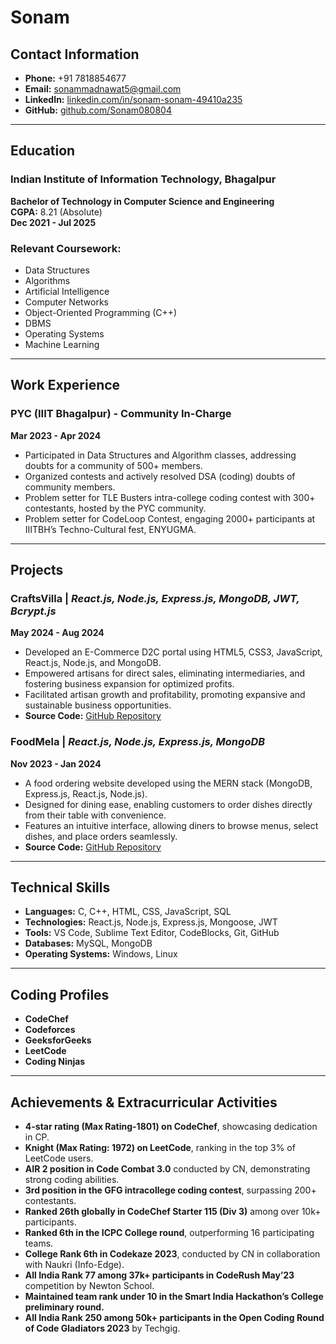 # Sonam

## Contact Information
- **Phone:** +91 7818854677
- **Email:** [sonammadnawat5@gmail.com](mailto:sonammadnawat5@gmail.com)
- **LinkedIn:** [linkedin.com/in/sonam-sonam-49410a235](https://linkedin.com/in/sonam-sonam-49410a235)
- **GitHub:** [github.com/Sonam080804](https://github.com/Sonam080804)

---

## Education
### Indian Institute of Information Technology, Bhagalpur  
**Bachelor of Technology in Computer Science and Engineering**  
**CGPA:** 8.21 (Absolute)  
**Dec 2021 - Jul 2025**  

### Relevant Coursework:
- Data Structures
- Algorithms
- Artificial Intelligence
- Computer Networks
- Object-Oriented Programming (C++)
- DBMS
- Operating Systems
- Machine Learning

---

## Work Experience
### PYC (IIIT Bhagalpur) - **Community In-Charge**  
**Mar 2023 - Apr 2024**  
- Participated in Data Structures and Algorithm classes, addressing doubts for a community of 500+ members.
- Organized contests and actively resolved DSA (coding) doubts of community members.
- Problem setter for TLE Busters intra-college coding contest with 300+ contestants, hosted by the PYC community.
- Problem setter for CodeLoop Contest, engaging 2000+ participants at IIITBH’s Techno-Cultural fest, ENYUGMA.

---

## Projects
### **CraftsVilla** | *React.js, Node.js, Express.js, MongoDB, JWT, Bcrypt.js*  
**May 2024 - Aug 2024**  
- Developed an E-Commerce D2C portal using HTML5, CSS3, JavaScript, React.js, Node.js, and MongoDB.
- Empowered artisans for direct sales, eliminating intermediaries, and fostering business expansion for optimized profits.
- Facilitated artisan growth and profitability, promoting expansive and sustainable business opportunities.
- **Source Code:** [GitHub Repository](https://github.com/Sonam080804/CraftsVilla)

### **FoodMela** | *React.js, Node.js, Express.js, MongoDB*  
**Nov 2023 - Jan 2024**  
- A food ordering website developed using the MERN stack (MongoDB, Express.js, React.js, Node.js).
- Designed for dining ease, enabling customers to order dishes directly from their table with convenience.
- Features an intuitive interface, allowing diners to browse menus, select dishes, and place orders seamlessly.
- **Source Code:** [GitHub Repository](https://github.com/Sonam080804/FoodMela)

---

## Technical Skills
- **Languages:** C, C++, HTML, CSS, JavaScript, SQL
- **Technologies:** React.js, Node.js, Express.js, Mongoose, JWT
- **Tools:** VS Code, Sublime Text Editor, CodeBlocks, Git, GitHub
- **Databases:** MySQL, MongoDB
- **Operating Systems:** Windows, Linux

---

## Coding Profiles
- **CodeChef**
- **Codeforces**
- **GeeksforGeeks**
- **LeetCode**
- **Coding Ninjas**

---

## Achievements & Extracurricular Activities
- **4-star rating (Max Rating-1801) on CodeChef**, showcasing dedication in CP.  
- **Knight (Max Rating: 1972) on LeetCode**, ranking in the top 3% of LeetCode users.  
- **AIR 2 position in Code Combat 3.0** conducted by CN, demonstrating strong coding abilities.  
- **3rd position in the GFG intracollege coding contest**, surpassing 200+ contestants.  
- **Ranked 26th globally in CodeChef Starter 115 (Div 3)** among over 10k+ participants.  
- **Ranked 6th in the ICPC College round**, outperforming 16 participating teams.  
- **College Rank 6th in Codekaze 2023**, conducted by CN in collaboration with Naukri (Info-Edge).  
- **All India Rank 77 among 37k+ participants in CodeRush May’23** competition by Newton School.  
- **Maintained team rank under 10 in the Smart India Hackathon’s College preliminary round.**  
- **All India Rank 250 among 50k+ participants in the Open Coding Round of Code Gladiators 2023** by Techgig.  
